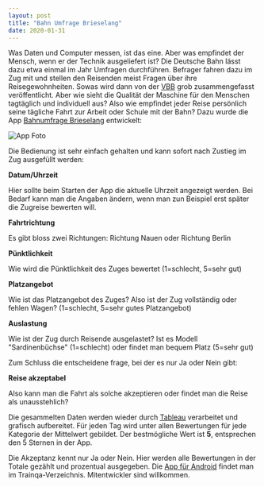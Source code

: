 ```yaml
---
layout: post
title: "Bahn Umfrage Brieselang"
date: 2020-01-31
---
```


Was Daten und Computer messen, ist das eine. Aber was empfindet der Mensch, wenn er der Technik ausgeliefert ist? Die Deutsche Bahn lässt dazu etwa einmal im Jahr Umfragen durchführen. Befrager fahren dazu im Zug mit und stellen den Reisenden meist Fragen über ihre Reisegewohnheiten. Sowas wird dann von der [VBB](https://www.vbb.de/unsere-themen/qualitaet/qualitaet-im-regio/meine-linie-rb14) grob zusammengefasst veröffentlicht.
Aber wie sieht die Qualität der Maschine für den Menschen tagtäglich und individuell aus? Also wie empfindet jeder Reise persönlich seine tägliche Fahrt zur Arbeit oder Schule mit der Bahn? Dazu wurde die App [Bahnumfrage Brieselang](https://play.google.com/store/apps/details?id=com.eumelnet.bahn.spreadsheetinput) entwickelt:

![App Foto](https://lh3.googleusercontent.com/HJ5ynlpgNJyV5cF2I0Yv3x1DyHMpm3CvMmdfKtygYG3PROnOlMCafwNq9N1C-ptRaQ=w2560-h1220-rw "App Foto")

Die Bedienung ist sehr einfach gehalten und kann sofort nach Zustieg im Zug ausgefüllt werden:

**Datum/Uhrzeit**

Hier sollte beim Starten der App die aktuelle Uhrzeit angezeigt werden. Bei Bedarf kann man die Angaben ändern, wenn man zun Beispiel erst später die Zugreise bewerten will.

**Fahrtrichtung**

Es gibt bloss zwei Richtungen: Richtung Nauen oder Richtung Berlin

**Pünktlichkeit**

Wie wird die Pünktlichkeit des Zuges bewertet (1=schlecht, 5=sehr gut)

**Platzangebot**

Wie ist das Platzangebot des Zuges? Also ist der Zug vollständig oder fehlen Wagen? (1=schlecht, 5=sehr gutes Platzangebot)

**Auslastung**

Wie ist der Zug durch Reisende ausgelastet? Ist es Modell "Sardinenbüchse" (1=schlecht) oder findet man bequem Platz (5=sehr gut)

Zum Schluss die entscheidene frage, bei der es nur Ja oder Nein gibt:

**Reise akzeptabel**

Also kann man die Fahrt als solche akzeptieren oder findet man die Reise als unausstehlich?


Die gesammelten Daten werden wieder durch [Tableau](https://public.tableau.com/profile/eumel#!/vizhome/bahnumfrage/Dashboard1) verarbeitet und grafisch aufbereitet. Für jeden Tag wird unter allen Bewertungen für jede Kategorie der Mittelwert gebildet. Der bestmögliche Wert ist **5**, entsprechen den 5 Sternen in der App.

Die Akzeptanz kennt nur Ja oder Nein. Hier werden alle Bewertungen in der Totale gezählt und prozentual ausgegeben. Die [App für Android](https://github.com/eumel8/trainqa/tree/master/android) findet man im Trainqa-Verzeichnis. Mitentwickler sind willkommen.
